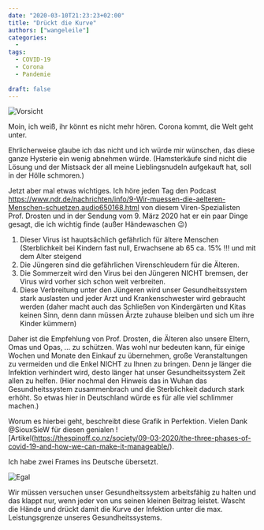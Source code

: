 ```yaml
---
date: "2020-03-10T21:23:23+02:00"
title: "Drückt die Kurve"
authors: ["wangeleile"]
categories:
  -
tags:
  - COVID-19
  - Corona
  - Pandemie
  
draft: false
---
```


![Vorsicht](/posts/images/german-covid-19-curves-graphic-social-v3-1-gif_06_delay-s.gif)

Moin, 
ich weiß, ihr könnt es nicht mehr hören. Corona kommt, die Welt geht unter. 

Ehrlicherweise glaube ich das nicht und ich würde mir wünschen, das diese ganze Hysterie ein wenig abnehmen würde. (Hamsterkäufe sind nicht die Lösung und der Mistsack der all meine Lieblingsnudeln aufgekauft hat, soll in der Hölle schmoren.) 

Jetzt aber mal etwas wichtiges. Ich höre jeden Tag den Podcast https://www.ndr.de/nachrichten/info/9-Wir-muessen-die-aelteren-Menschen-schuetzen,audio650168.html von diesem Viren-Spezialisten Prof. Drosten und in der Sendung vom 9. März 2020 hat er ein paar Dinge gesagt, die ich wichtig finde (außer Händewaschen 😉)

1.	Dieser Virus ist hauptsächlich gefährlich für ältere Menschen (Sterblichkeit bei Kindern fast null, Erwachsene ab 65 ca. 15% !!! und mit dem Alter steigend
2.	Die Jüngeren sind die gefährlichen Virenschleudern für die Älteren.
3.	Die Sommerzeit wird den Virus bei den Jüngeren NICHT bremsen, der Virus wird vorher sich schon weit verbreiten.
4.	Diese Verbreitung unter den Jüngeren wird unser Gesundheitssystem stark auslasten und jeder Arzt und Krankenschwester wird gebraucht werden (daher macht auch das Schließen von Kindergärten und Kitas keinen Sinn, denn dann müssen Ärzte zuhause bleiben und sich um ihre Kinder kümmern)

Daher ist die Empfehlung von Prof. Drosten, die Älteren also unsere Eltern, Omas und Opas, … zu schützen. Was wohl nur bedeuten kann, für einige Wochen und Monate den Einkauf zu übernehmen, große Veranstaltungen zu vermeiden und die Enkel NICHT zu Ihnen zu bringen. 
Denn je länger die Infektion verhindert wird, desto länger hat unser Gesundheitssystem Zeit allen zu helfen. (Hier nochmal den Hinweis das in Wuhan das Gesundheitssystem zusammenbrach und die Sterblichkeit dadurch stark erhöht. So etwas hier in Deutschland würde es für alle viel schlimmer machen.)

Worum es hierbei geht, beschreibt diese Grafik in Perfektion. Vielen Dank @SiouxSieW für diesen genialen ![Artikel(https://thespinoff.co.nz/society/09-03-2020/the-three-phases-of-covid-19-and-how-we-can-make-it-manageable/). 

Ich habe zwei Frames ins Deutsche übersetzt. 

![Egal](/posts/images/german-covid-19-curves-graphic-social-v3-1-gif_00_delay-3s.gif)



Wir müssen versuchen unser Gesundheitssystem arbeitsfähig zu halten und das klappt nur, wenn jeder von uns seinen kleinen Beitrag leistet. 
Wascht die Hände und drückt damit die Kurve der Infektion unter die max. Leistungsgrenze unseres Gesundheitssystems. 

